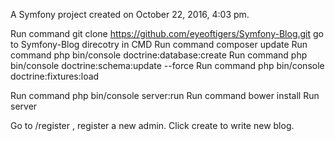 A Symfony project created on October 22, 2016, 4:03 pm.

Run command      git clone https://github.com/eyeoftigers/Symfony-Blog.git
go to Symfony-Blog direcotry in CMD
Run command     composer update
Run command      php bin/console doctrine:database:create
Run command     php bin/console doctrine:schema:update --force
Run command     php bin/console doctrine:fixtures:load

Run command     php bin/console server:run
Run command     bower install
Run server

Go to /register , register a new admin. Click create to write new blog.
